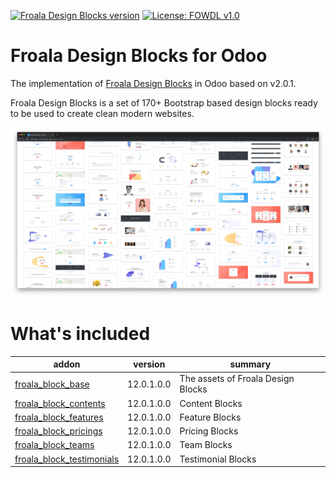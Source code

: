 [![Froala Design Blocks version](https://img.shields.io/badge/version-v2.0.1-brightgreen.svg)](https://github.com/froala/design-blocks)
[![License: FOWDL v1.0](https://img.shields.io/badge/license-FOWDL-blue.svg)](https://github.com/TNK-Studio/froala-design-blocks-odoo/blob/12.0/LICENSE)

Froala Design Blocks for Odoo
=============================

The implementation of [Froala Design Blocks](https://www.froala.com/design-blocks) in Odoo based on v2.0.1.

Froala Design Blocks is a set of 170+ Bootstrap based design blocks ready to be used to create clean modern websites.

![Design Blocks](https://raw.githubusercontent.com/TNK-Studio/froala-design-blocks-odoo/12.0/froala_block_base/static/src/img/design-blocks.jpg)

What's included
===============

addon | version | summary
--- | --- | ---
[froala_block_base](froala_block_base/) | 12.0.1.0.0 | The assets of Froala Design Blocks
[froala_block_contents](froala_block_contents/) | 12.0.1.0.0 | Content Blocks
[froala_block_features](froala_block_features/) | 12.0.1.0.0 | Feature Blocks
[froala_block_pricings](froala_block_pricings/) | 12.0.1.0.0 | Pricing Blocks
[froala_block_teams](froala_block_teams/) | 12.0.1.0.0 | Team Blocks
[froala_block_testimonials](froala_block_testimonials/) | 12.0.1.0.0 | Testimonial Blocks

